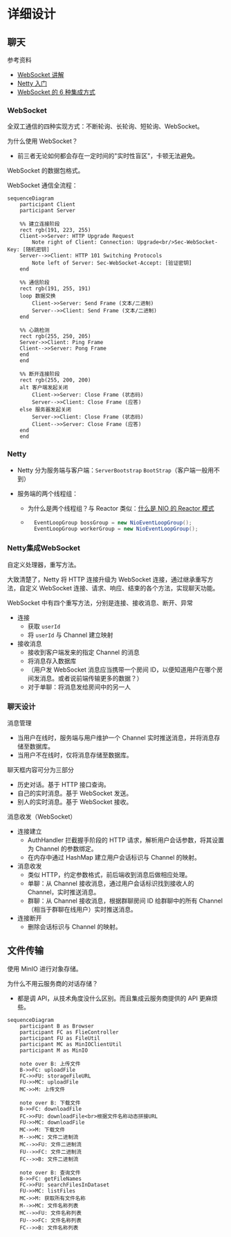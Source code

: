 # 详细设计

## 聊天

参考资料

- [WebSocket 讲解](https://www.xiaolincoding.com/network/2_http/http_websocket.html#websocket%E6%8A%93%E5%8C%85)
- [Netty 入门](https://zhuanlan.zhihu.com/p/181239748)
- [WebSocket 的 6 种集成方式](https://juejin.cn/post/7111132777394733064)

### WebSocket

全双工通信的四种实现方式：不断轮询、长轮询、短轮询、WebSocket。

为什么使用 WebSocket？

- 前三者无论如何都会存在一定时间的"实时性盲区"，卡顿无法避免。

WebSocket 的数据包格式。

WebSocket 通信全流程：

```mermaid
sequenceDiagram
    participant Client
    participant Server
    
    %% 建立连接阶段
    rect rgb(191, 223, 255)
    Client->>Server: HTTP Upgrade Request
        Note right of Client: Connection: Upgrade<br/>Sec-WebSocket-Key: [随机密钥]
    Server-->>Client: HTTP 101 Switching Protocols
        Note left of Server: Sec-WebSocket-Accept: [验证密钥]
    end
    
    %% 通信阶段
    rect rgb(191, 255, 191)
    loop 数据交换
        Client->>Server: Send Frame (文本/二进制)
        Server-->>Client: Send Frame (文本/二进制)
    end
    
    %% 心跳检测
    rect rgb(255, 250, 205)
    Server->>Client: Ping Frame
    Client-->>Server: Pong Frame
    end
    end

    %% 断开连接阶段
    rect rgb(255, 200, 200)
    alt 客户端发起关闭
        Client->>Server: Close Frame (状态码)
        Server-->>Client: Close Frame (应答)
    else 服务器发起关闭
        Server->>Client: Close Frame (状态码)
        Client-->>Server: Close Frame (应答)
    end
    end
```

### Netty

- Netty 分为服务端与客户端：`ServerBootstrap` `BootStrap`（客户端一般用不到）

- 服务端的两个线程组：

    - 为什么是两个线程组？与 Reactor 类似：[什么是 NIO 的 Reactor 模式](https://mp.weixin.qq.com/s/vWbbn1qXRFVva8Y9yET18Q)

    - ```java
        EventLoopGroup bossGroup = new NioEventLoopGroup();
        EventLoopGroup workerGroup = new NioEventLoopGroup();
        ```

### Netty集成WebSocket

自定义处理器，重写方法。

大致清楚了，Netty 将 HTTP 连接升级为 WebSocket 连接，通过继承重写方法，自定义 WebSocket 连接、请求、响应、结束的各个方法，实现聊天功能。

WebSocket 中有四个重写方法，分别是连接、接收消息、断开、异常

- 连接
    - 获取 `userId`
    - 将 `userId` 与 Channel 建立映射
- 接收消息
    - 接收到客户端发来的指定 Channel 的消息
    - 将消息存入数据库
    - （用户发 WebSocket 消息应当携带一个房间 ID，以便知道用户在哪个房间发消息。或者说前端传输更多的数据？）
    - 对于单聊：将消息发给房间中的另一人

### 聊天设计

消息管理

- 当用户在线时，服务端与用户维护一个 Channel 实时推送消息，并将消息存储至数据库。
- 当用户不在线时，仅将消息存储至数据库。

聊天框内容可分为三部分

- 历史对话。基于 HTTP 接口查询。
- 自己的实时消息。基于 WebSocket 发送。
- 别人的实时消息。基于 WebSocket 接收。

消息收发（WebSocket）

- 连接建立
    - AuthHandler 拦截握手阶段的 HTTP 请求，解析用户会话参数，将其设置为 Channel 的参数绑定。
    - 在内存中通过 HashMap 建立用户会话标识与 Channel 的映射。
- 消息收发
    - 类似 HTTP，约定参数格式，前后端收到消息后做相应处理。
    - 单聊：从 Channel 接收消息，通过用户会话标识找到接收人的 Channel，实时推送消息。
    - 群聊：从 Channel 接收消息，根据群聊房间 ID 给群聊中的所有 Channel（相当于群聊在线用户）实时推送消息。
- 连接断开
    - 删除会话标识与 Channel 的映射。

## 文件传输

使用 MinIO 进行对象存储。

为什么不用云服务商的对话存储？

- 都是调 API，从技术角度没什么区别。而且集成云服务商提供的 API 更麻烦些。

```mermaid
sequenceDiagram
    participant B as Browser
    participant FC as FlieController
    participant FU as FileUtil
    participant MC as MinIOClientUtil
    participant M as MinIO
    
    note over B: 上传文件
    B->>FC: uploadFile
    FC->>FU: storageFileURL
    FU->>MC: uploadFile
    MC->>M: 上传文件
    
    note over B: 下载文件
    B->>FC: downloadFile
    FC->>FU: downloadFile<br>根据文件名称动态拼接URL
    FU->>MC: downloadFile
    MC->>M: 下载文件
    M-->>MC: 文件二进制流
    MC-->>FU: 文件二进制流
    FU-->>FC: 文件二进制流
    FC-->>B: 文件二进制流
    
    note over B: 查询文件
    B->>FC: getFileNames
    FC->>FU: searchFilesInDataset
    FU->>MC: listFiles
    MC->>M: 获取所有文件名称
    M-->>MC: 文件名称列表
    MC-->>FU: 文件名称列表
    FU-->>FC: 文件名称列表
    FC-->>B: 文件名称列表
```

